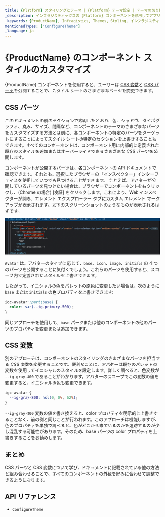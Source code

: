 ```yaml
---
title: {Platform} スタイリングとテーマ | {Platform} テーマ設定 | テーマの切り替え | インフラジスティックス
_description: インフラジスティックスの {Platform} コンポーネントを使用してアプリを作成し、世界最速の仮想化されたリアルタイムの {Platform} データ グリッドによるストリーミング ファイナンシャルおよびビジネス チャートで、データの視覚化を向上させます。
_keywords: {ProductName}, Infragistics, Themes, Styling, インフラジスティックス, テーマ, スタイル設定
mentionedTypes: ["ConfigureTheme"]
_language: ja
---
```


# {ProductName} のコンポーネント スタイルのカスタマイズ

{ProductName} コンポーネントを使用すると、ユーザーは [CSS 変数](https://developer.mozilla.org/ja/docs/Web/CSS/Using_CSS_custom_properties)と [CSS パーツ](https://developer.mozilla.org/ja/docs/Web/CSS/::part)を公開することで、スタイル シートのさまざまなパーツを変更できます。

## CSS パーツ

このドキュメントの前のセクションで説明したとおり、色、シャドウ、タイポグラフィ、丸み、サイズ、間隔など、コンポーネントのテーマのさまざまなパーツをカスタマイズする方法とは別に、各コンポーネントの特定のパーツをターゲットにすることによってスタイル シートの特定のセクションを上書きすることもできます。すべてのコンポーネントは、コンポーネント用に内部的に定義された既存のスタイルを追加またはオーバーライドできるさまざまな CSS パーツを公開します。

コンポーネントが公開するパーツは、各コンポーネントの API ドキュメントで確認できます。それとも、選択したブラウザーの「インスペクター」インターフェイスを使用していつでも見つけることができます。
たとえば、アバターが公開しているパーツを見つけたい場合は、ブラウザーでコンポーネントを右クリックし、(Chrome の場合) [検証] をクリックします。これにより、Web インスペクターが開き、エレメント エクスプローラー タブにカスタム エレメント マークアップが表示されます。以下のスクリーンショットのようなものが表示されるはずです。

<img class="responsive-img" src="../../images/avatar-markup.png" />

`Avatar` は、アバターのタイプに応じて、`base`、`icon`、`image`、`initials` の 4 つのパーツを公開することに気付くでしょう。これらのパーツを使用すると、スコープ内で定義されたスタイルを上書きできます。

したがって、イニシャルの色をパレットの原色に変更したい場合は、次のように `base` または `initials` の色プロパティを上書きできます:

```css
igc-avatar::part(base) {
  color: var(--ig-primary-500);
}
```

同じアプローチを使用して、`base` パーツまたは他のコンポーネントの他のパーツのプロパティを変更または追加できます。

## CSS 変数

別のアプローチは、コンポーネントのスタイリングのさまざまなパーツを担当する CSS 変数を変更することです。便利なことに、アバターは既存のパレットの変数を使用してイニシャルのスタイルを設定します。詳しく調べると、色変数が `--ig-gray-800` であることがわかります。アバターのスコープでこの変数の値を変更すると、イニシャルの色も変更できます。

```css
igc-avatar {
  --ig-gray-800: hsl(0, 0%, 62%);
}
```

`--ig-gray-800` 変数の値を書き換えると、color プロパティを明示的に上書きすることなく、前の例と同じことが行われます。このアプローチは機能しますが、色のプロパティを単独で調べると、色がどこから来ているのかを追跡するのが少し混乱する可能性があります。そのため、base パーツの color プロパティを上書きすることをお勧めします。

## まとめ

CSS パーツと CSS 変数について学び、ドキュメントに記載されている他の方法と組み合わせることで、すべてのコンポーネントの外観を好みに合わせて調整できるようになります。

## API リファレンス

 - `ConfigureTheme`